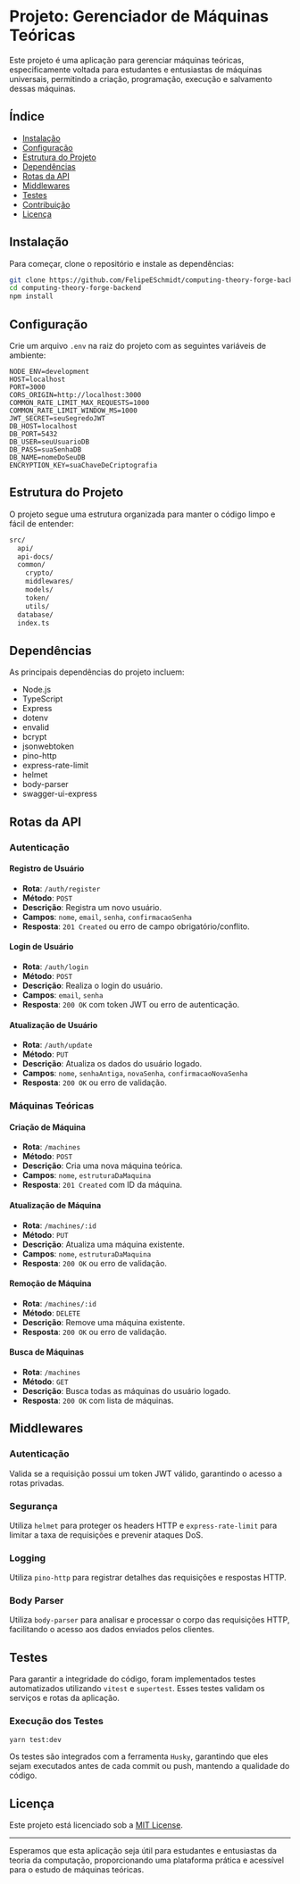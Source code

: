 # Projeto: Gerenciador de Máquinas Teóricas

Este projeto é uma aplicação para gerenciar máquinas teóricas, especificamente voltada para estudantes e entusiastas de máquinas universais, permitindo a criação, programação, execução e salvamento dessas máquinas.

## Índice

- [Instalação](#instalação)
- [Configuração](#configuração)
- [Estrutura do Projeto](#estrutura-do-projeto)
- [Dependências](#dependências)
- [Rotas da API](#rotas-da-api)
- [Middlewares](#middlewares)
- [Testes](#testes)
- [Contribuição](#contribuição)
- [Licença](#licença)

## Instalação

Para começar, clone o repositório e instale as dependências:

```bash
git clone https://github.com/FelipeESchmidt/computing-theory-forge-backend.git
cd computing-theory-forge-backend
npm install
```

## Configuração

Crie um arquivo `.env` na raiz do projeto com as seguintes variáveis de ambiente:

```env
NODE_ENV=development
HOST=localhost
PORT=3000
CORS_ORIGIN=http://localhost:3000
COMMON_RATE_LIMIT_MAX_REQUESTS=1000
COMMON_RATE_LIMIT_WINDOW_MS=1000
JWT_SECRET=seuSegredoJWT
DB_HOST=localhost
DB_PORT=5432
DB_USER=seuUsuarioDB
DB_PASS=suaSenhaDB
DB_NAME=nomeDoSeuDB
ENCRYPTION_KEY=suaChaveDeCriptografia
```

## Estrutura do Projeto

O projeto segue uma estrutura organizada para manter o código limpo e fácil de entender:

```bash
src/
  api/
  api-docs/
  common/
    crypto/
    middlewares/
    models/
    token/
    utils/
  database/
  index.ts
```

## Dependências

As principais dependências do projeto incluem:

- Node.js
- TypeScript
- Express
- dotenv
- envalid
- bcrypt
- jsonwebtoken
- pino-http
- express-rate-limit
- helmet
- body-parser
- swagger-ui-express

## Rotas da API

### Autenticação

#### Registro de Usuário

- **Rota**: `/auth/register`
- **Método**: `POST`
- **Descrição**: Registra um novo usuário.
- **Campos**: `nome`, `email`, `senha`, `confirmacaoSenha`
- **Resposta**: `201 Created` ou erro de campo obrigatório/conflito.

#### Login de Usuário

- **Rota**: `/auth/login`
- **Método**: `POST`
- **Descrição**: Realiza o login do usuário.
- **Campos**: `email`, `senha`
- **Resposta**: `200 OK` com token JWT ou erro de autenticação.

#### Atualização de Usuário

- **Rota**: `/auth/update`
- **Método**: `PUT`
- **Descrição**: Atualiza os dados do usuário logado.
- **Campos**: `nome`, `senhaAntiga`, `novaSenha`, `confirmacaoNovaSenha`
- **Resposta**: `200 OK` ou erro de validação.

### Máquinas Teóricas

#### Criação de Máquina

- **Rota**: `/machines`
- **Método**: `POST`
- **Descrição**: Cria uma nova máquina teórica.
- **Campos**: `nome`, `estruturaDaMaquina`
- **Resposta**: `201 Created` com ID da máquina.

#### Atualização de Máquina

- **Rota**: `/machines/:id`
- **Método**: `PUT`
- **Descrição**: Atualiza uma máquina existente.
- **Campos**: `nome`, `estruturaDaMaquina`
- **Resposta**: `200 OK` ou erro de validação.

#### Remoção de Máquina

- **Rota**: `/machines/:id`
- **Método**: `DELETE`
- **Descrição**: Remove uma máquina existente.
- **Resposta**: `200 OK` ou erro de validação.

#### Busca de Máquinas

- **Rota**: `/machines`
- **Método**: `GET`
- **Descrição**: Busca todas as máquinas do usuário logado.
- **Resposta**: `200 OK` com lista de máquinas.

## Middlewares

### Autenticação

Valida se a requisição possui um token JWT válido, garantindo o acesso a rotas privadas.

### Segurança

Utiliza `helmet` para proteger os headers HTTP e `express-rate-limit` para limitar a taxa de requisições e prevenir ataques DoS.

### Logging

Utiliza `pino-http` para registrar detalhes das requisições e respostas HTTP.

### Body Parser

Utiliza `body-parser` para analisar e processar o corpo das requisições HTTP, facilitando o acesso aos dados enviados pelos clientes.

## Testes

Para garantir a integridade do código, foram implementados testes automatizados utilizando `vitest` e `supertest`. Esses testes validam os serviços e rotas da aplicação.

### Execução dos Testes

```bash
yarn test:dev
```

Os testes são integrados com a ferramenta `Husky`, garantindo que eles sejam executados antes de cada commit ou push, mantendo a qualidade do código.

## Licença

Este projeto está licenciado sob a [MIT License](LICENSE).

---

Esperamos que esta aplicação seja útil para estudantes e entusiastas da teoria da computação, proporcionando uma plataforma prática e acessível para o estudo de máquinas teóricas.

